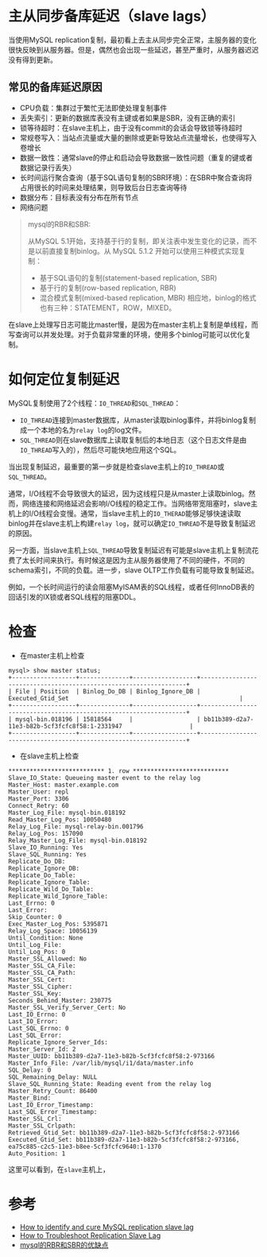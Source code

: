 # 主从同步备库延迟（slave lags）

当使用MySQL replication复制，最初看上去主从同步完全正常，主服务器的变化很快反映到从服务器。但是，偶然也会出现一些延迟，甚至严重时，从服务器迟迟没有得到更新。

## 常见的备库延迟原因

* CPU负载：集群过于繁忙无法即使处理复制事件
* 丢失索引：更新的数据库表没有主键或者如果是SBR，没有正确的索引
* 锁等待超时：在slave主机上，由于没有commit的会话会导致锁等待超时
* 常规卷写入：当站点流量或大量的删除或更新导致站点流量增长，也使得写入卷增长
* 数据一致性：通常slave的停止和启动会导致数据一致性问题（重复的键或者数据记录行丢失）
* 长时间运行聚合查询（基于SQL语句复制的SBR环境）：在SBR中聚合查询将占用很长的时间来处理结果，则导致后台日志查询等待
* 数据分布：目标表没有分布在所有节点
* 网络问题

> mysql的RBR和SBR:
> 
> 从MySQL 5.1开始，支持基于行的复制，即关注表中发生变化的记录，而不是以前直接复制binlog。从 MySQL 5.1.2 开始可以使用三种模式实现复制：
> * 基于SQL语句的复制(statement-based replication, SBR)
> * 基于行的复制(row-based replication, RBR)
> * 混合模式复制(mixed-based replication, MBR)
> 相应地，binlog的格式也有三种：STATEMENT，ROW，MIXED。

在slave上处理写日志可能比master慢，是因为在master主机上复制是单线程，而写查询可以并发处理。对于负载非常重的环境，使用多个binlog可能可以优化复制。

# 如何定位复制延迟

MySQL复制使用了2个线程：`IO_THREAD`和`SQL_THREAD`：

* `IO_THREAD`连接到master数据库，从master读取binlog事件，并将binlog复制成一个本地的名为`relay log`的log文件。
* `SQL_THREAD`则在slave数据库上读取复制后的本地日志（这个日志文件是由`IO_THREAD`写入的），然后尽可能快地应用这个SQL。

当出现复制延迟，最重要的第一步就是检查slave主机上的`IO_THREAD`或`SQL_THREAD`。

通常，I/O线程不会导致很大的延迟，因为这线程只是从master上读取binlog。然而，网络连接和网络延迟会影响I/O线程的稳定工作。当网络带宽阻塞时，slave主机上的I/O线程会变慢。通常，当slave主机上的`IO_THERAD`能够足够快速读取binlog并在slave主机上构建`relay log`，就可以确定`IO_THREAD`不是导致复制延迟的原因。

另一方面，当slave主机上`SQL_THREAD`导致复制延迟有可能是slave主机上复制流花费了太长时间来执行。有时候这是因为主从服务器使用了不同的硬件，不同的schema索引，不同的负载。进一步，slave OLTP工作负载有可能导致复制延迟。

例如，一个长时间运行的读会阻塞MyISAM表的SQL线程，或者任何InnoDB表的回话引发的IX锁或者SQL线程的阻塞DDL。

# 检查

* 在master主机上检查

```
mysql> show master status;
+------------------+--------------+------------------+------------------------------------------------------------------+
| File | Position  | Binlog_Do_DB | Binlog_Ignore_DB | Executed_Gtid_Set                                                |
+------------------+--------------+------------------+------------------------------------------------------------------+
| mysql-bin.018196 | 15818564     |                  | bb11b389-d2a7-11e3-b82b-5cf3fcfc8f58:1-2331947                   |
+------------------+--------------+------------------+------------------------------------------------------------------+
```

* 在slave主机上检查

```
*************************** 1. row ***************************
Slave_IO_State: Queueing master event to the relay log
Master_Host: master.example.com
Master_User: repl
Master_Port: 3306
Connect_Retry: 60
Master_Log_File: mysql-bin.018192
Read_Master_Log_Pos: 10050480
Relay_Log_File: mysql-relay-bin.001796
Relay_Log_Pos: 157090
Relay_Master_Log_File: mysql-bin.018192
Slave_IO_Running: Yes
Slave_SQL_Running: Yes
Replicate_Do_DB:
Replicate_Ignore_DB: 
Replicate_Do_Table:
Replicate_Ignore_Table:
Replicate_Wild_Do_Table:
Replicate_Wild_Ignore_Table:
Last_Errno: 0
Last_Error:
Skip_Counter: 0
Exec_Master_Log_Pos: 5395871
Relay_Log_Space: 10056139
Until_Condition: None
Until_Log_File:
Until_Log_Pos: 0
Master_SSL_Allowed: No
Master_SSL_CA_File:
Master_SSL_CA_Path:
Master_SSL_Cert:
Master_SSL_Cipher:
Master_SSL_Key:
Seconds_Behind_Master: 230775
Master_SSL_Verify_Server_Cert: No
Last_IO_Errno: 0
Last_IO_Error:
Last_SQL_Errno: 0
Last_SQL_Error:
Replicate_Ignore_Server_Ids:
Master_Server_Id: 2
Master_UUID: bb11b389-d2a7-11e3-b82b-5cf3fcfc8f58:2-973166
Master_Info_File: /var/lib/mysql/i1/data/master.info
SQL_Delay: 0
SQL_Remaining_Delay: NULL
Slave_SQL_Running_State: Reading event from the relay log
Master_Retry_Count: 86400
Master_Bind:
Last_IO_Error_Timestamp:
Last_SQL_Error_Timestamp:
Master_SSL_Crl:
Master_SSL_Crlpath:
Retrieved_Gtid_Set: bb11b389-d2a7-11e3-b82b-5cf3fcfc8f58:2-973166
Executed_Gtid_Set: bb11b389-d2a7-11e3-b82b-5cf3fcfc8f58:2-973166,
ea75c885-c2c5-11e3-b8ee-5cf3fcfc9640:1-1370
Auto_Position: 1
```

这里可以看到，在`slave`主机上，



# 参考

* [How to identify and cure MySQL replication slave lag](https://www.percona.com/blog/2014/05/02/how-to-identify-and-cure-mysql-replication-slave-lag/)
* [How to Troubleshoot Replication Slave Lag](https://support.clustrix.com/hc/en-us/articles/203655839-How-to-Troubleshoot-Replication-Slave-Lag)
* [mysql的RBR和SBR的优缺点](http://blog.51cto.com/tech110/965486)